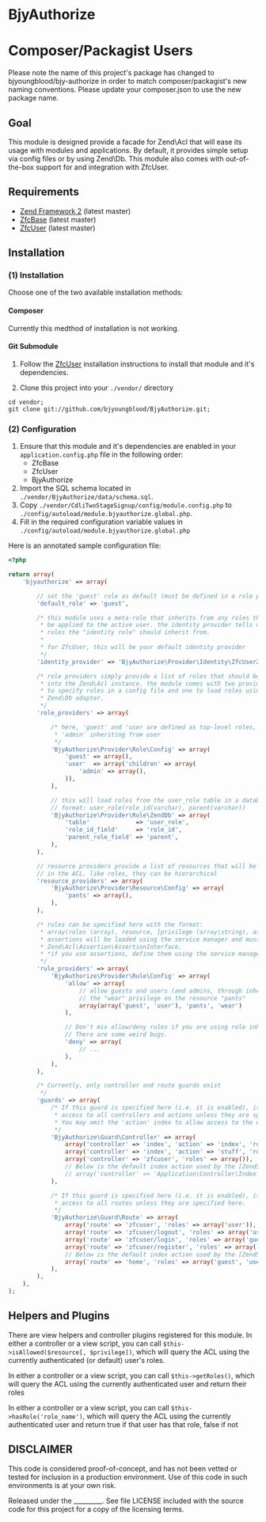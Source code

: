 BjyAuthorize
============

Composer/Packagist Users
========================

Please note the name of this project's package has changed to bjyoungblood/bjy-authorize
in order to match composer/packagist's new naming conventions. Please update your composer.json
to use the new package name.

Goal
----
This module is designed provide a facade for Zend\Acl that will ease
its usage with modules and applications. By default, it provides simple
setup via config files or by using Zend\Db. This module also comes with
out-of-the-box support for and integration with ZfcUser.

Requirements
------------
* [Zend Framework 2](https://github.com/zendframework/zf2) (latest master)
* [ZfcBase](https://github.com/ZF-Commons/ZfcBase) (latest master)
* [ZfcUser](https://github.com/ZF-Commons/ZfcUser) (latest master)

Installation
------------
### (1) Installation

Choose one of the two available installation methods:

#### Composer

Currently this medthod of installation is not working.

#### Git Submodule

1. Follow the [ZfcUser](https://github.com/ZF-Commons/ZfcUser) installation instructions to install that module and it's dependencies.

2. Clone this project into your `./vendor/` directory
```
cd vendor;
git clone git://github.com/bjyoungblood/BjyAuthorize.git;
```

###  (2) Configuration

1. Ensure that this module and it's dependencies are enabled in your `application.config.php` file in the following order:
    * ZfcBase
    * ZfcUser
    * BjyAuthorize
3. Import the SQL schema located in `./vendor/BjyAuthorize/data/schema.sql`.
4. Copy `./vendor/CdliTwoStageSignup/config/module.config.php` to
   `./config/autoload/module.bjyauthorize.global.php`.
5. Fill in the required configuration variable values in  `./config/autoload/module.bjyauthorize.global.php` 

Here is an annotated sample configuration file:
```php
<?php

return array(
    'bjyauthorize' => array(

        // set the 'guest' role as default (must be defined in a role provider)
        'default_role' => 'guest',

        /* this module uses a meta-role that inherits from any roles that should
         * be applied to the active user. the identity provider tells us which
         * roles the "identity role" should inherit from.
         *
         * for ZfcUser, this will be your default identity provider
         */
        'identity_provider' => 'BjyAuthorize\Provider\Identity\ZfcUserZendDb',

        /* role providers simply provide a list of roles that should be inserted
         * into the Zend\Acl instance. the module comes with two providers, one
         * to specify roles in a config file and one to load roles using a
         * Zend\Db adapter.
         */
        'role_providers' => array(

            /* here, 'guest' and 'user are defined as top-level roles, with
             * 'admin' inheriting from user
             */
            'BjyAuthorize\Provider\Role\Config' => array(
                'guest' => array(),
                'user'  => array('children' => array(
                    'admin' => array(),
                )),
            ),

            // this will load roles from the user_role table in a database
            // format: user_role(role_id(varchar), parent(varchar))
            'BjyAuthorize\Provider\Role\ZendDb' => array(
                'table'             => 'user_role',
                'role_id_field'     => 'role_id',
                'parent_role_field' => 'parent',
            ),
        ),

        // resource providers provide a list of resources that will be tracked
        // in the ACL. like roles, they can be hierarchical
        'resource_providers' => array(
            'BjyAuthorize\Provider\Resource\Config' => array(
                'pants' => array(),
            ),
        ),

        /* rules can be specified here with the format:
         * array(roles (array), resource, [privilege (array|string), assertion])
         * assertions will be loaded using the service manager and must implement
         * Zend\Acl\Assertion\AssertionInterface.
         * *if you use assertions, define them using the service manager!*
         */
        'rule_providers' => array(
            'BjyAuthorize\Provider\Rule\Config' => array(
                'allow' => array(
                    // allow guests and users (and admins, through inheritance)
                    // the "wear" privilege on the resource "pants"
                    array(array('guest', 'user'), 'pants', 'wear')
                ),

                // Don't mix allow/deny rules if you are using role inheritance.
                // There are some weird bugs.
                'deny' => array(
                    // ...
                ),
            ),
        ),

        /* Currently, only controller and route guards exist
         */
        'guards' => array(
            /* If this guard is specified here (i.e. it is enabled), it will block
             * access to all controllers and actions unless they are specified here.
             * You may omit the 'action' index to allow access to the entire controller
             */
            'BjyAuthorize\Guard\Controller' => array(
                array('controller' => 'index', 'action' => 'index', 'roles' => array('guest','user')),
                array('controller' => 'index', 'action' => 'stuff', 'roles' => array('user')),
                array('controller' => 'zfcuser', 'roles' => array()),
                // Below is the default index action used by the [ZendSkeletonApplication](https://github.com/zendframework/ZendSkeletonApplication)
                // array('controller' => 'Application\Controller\Index', 'roles' => array('guest', 'user')),
            ),

            /* If this guard is specified here (i.e. it is enabled), it will block
             * access to all routes unless they are specified here.
             */
            'BjyAuthorize\Guard\Route' => array(
                array('route' => 'zfcuser', 'roles' => array('user')),
                array('route' => 'zfcuser/logout', 'roles' => array('user')),
                array('route' => 'zfcuser/login', 'roles' => array('guest')),
                array('route' => 'zfcuser/register', 'roles' => array('guest')),
                // Below is the default index action used by the [ZendSkeletonApplication](https://github.com/zendframework/ZendSkeletonApplication)
                array('route' => 'home', 'roles' => array('guest', 'user')),
            ),
        ),
    ),
);
```

Helpers and Plugins
-------------------
There are view helpers and controller plugins registered for this module.
In either a controller or a view script, you can call
```$this->isAllowed($resource[, $privilege])```, which will query the ACL
using the currently authenticated (or default) user's roles.

In either a controller or a view script, you can call
```$this->getRoles()```, which will query the ACL
using the currently authenticated user and return their roles

In either a controller or a view script, you can call
```$this->hasRole('role_name')```, which will query the ACL
using the currently authenticated user and return true if that user has that role, false if not

DISCLAIMER
----------
This code is considered proof-of-concept, and has not been vetted or tested for
inclusion in a production environment.  Use of this code in such environments is
at your own risk. 

Released under the _________.  See file LICENSE included with the source 
code for this project for a copy of the licensing terms. 